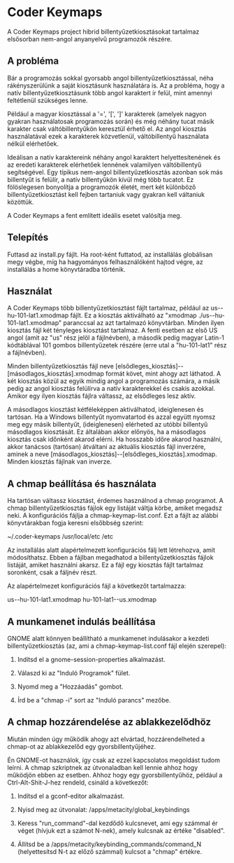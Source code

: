 Coder Keymaps
=============

A Coder Keymaps project hibrid billentyűzetkiosztásokat tartalmaz elsősorban nem-angol anyanyelvű programozók részére.

A probléma
----------

Bár a programozás sokkal gyorsabb angol billentyűzetkiosztással, néha rákényszerülünk a saját kiosztásunk használatára is.  Az a probléma, hogy a natív billentyűzetkiosztásunk több angol karaktert ír felül, mint amennyi feltétlenül szükséges lenne.

Például a magyar kiosztással a '=', '[', ']' karakterek (amelyek nagyon gyakran használatosak programozás során) és még néhány tucat másik karakter csak váltóbillentyűkön keresztül érhető el.  Az angol kiosztás használatával ezek a karakterek közvetlenül, váltóbillentyű használata nélkül elérhetőek.

Ideálisan a natív karaktereink néhány angol karaktert helyettesítenének és az eredeti karakterek elérhetőek lennének valamilyen váltóbillentyű segítségével.  Egy típikus nem-angol billentyűzetkiosztás azonban sok más billentyűt is felülír, a natív billentyűkön kívül még több tucatot.  Ez fölöslegesen bonyolítja a programozók életét, mert két különböző billentyűzetkiosztást kell fejben tartaniuk vagy gyakran kell váltaniuk közöttük.

A Coder Keymaps a fent említett ideális esetet valósítja meg.

Telepítés
---------

Futtasd az install.py fájlt.  Ha root-ként futtatod, az installálás globálisan megy végbe, míg ha hagyományos felhasználóként hajtod végre, az installálás a home könyvtáradba történik.

Használat
---------

A Coder Keymaps több billentyűzetkiosztást fájlt tartalmaz, például az us--hu-101-lat1.xmodmap fájlt.  Ez a kiosztás aktiválható az "xmodmap ./us--hu-101-lat1.xmodmap" paranccsal az azt tartalmazó könyvtárban. Minden ilyen kiosztás fájl két tényleges kiosztást tartalmaz.  A fenti esetben az első US angol (amit az "us" rész jelöl a fájlnévben), a második pedig magyar Latin-1 kódtáblával 101 gombos billentyűzetek részére (erre utal a "hu-101-lat1" rész a fájlnévben).

Minden billentyűzetkiosztás fájl neve [elsődleges_kiosztás]--[másodlagos_kiosztás].xmodmap formát követ, mint ahogy azt láthatod.  A két kiosztás közül az egyik mindig angol a programozás számára, a másik pedig az angol kiosztás felülírva a natív karakterekkel és csakis azokkal.  Amikor egy ilyen kiosztás fájlra váltassz, az elsődleges lesz aktív.

A másodlagos kiosztást kétféleképpen aktiválhatod, ideiglenesen és tartósan.  Ha a Windows billentyűt nyomvatartod és azzal együtt nyomsz meg egy másik billentyűt, (ideiglenesen) elérheted az utóbbi billentyű másodlagos kiosztását.  Ez általában akkor előnyös, ha a másodlagos kiosztás csak időnként akarod elérni.  Ha hosszabb időre akarod használni, akkor tanácsos (tartósan) átváltani az aktuális kiosztás fájl inverzére, aminek a neve [másodlagos_kiosztás]--[elsődleges_kiosztás].xmodmap.  Minden kiosztás fájlnak van inverze.

A chmap beállítása és használata
--------------------------------

Ha tartósan váltassz kiosztást, érdemes használnod a chmap programot. A chmap billentyűzetkiosztás fájlok egy listáját váltja körbe, amiket megadsz neki.  A konfigurációs fájlja a chmap-keymap-list.conf.  Ezt a fájlt az alábbi könyvtárakban fogja keresni elsőbbség szerint:

~/.coder-keymaps
/usr/local/etc
/etc

Az installálás alatt alapértelmezett konfigurációs fálj lett létrehozva, amit módosíthatsz.  Ebben a fájlban megadhatod a billentyűzetkiosztás fájlok listáját, amiket használni akarsz.  Ez a fájl egy kiosztás fájlt tartalmaz soronként, csak a fáljnév részt.

Az alapértelmezet konfigurációs fájl a következőt tartalmazza:

us--hu-101-lat1.xmodmap
hu-101-lat1--us.xmodmap

A munkamenet indulás beállítása
-------------------------------

GNOME alatt könnyen beállítható a munkamenet indulásakor a kezdeti billentyűzetkiosztás (az, ami a chmap-keymap-list.conf fájl elején szerepel):

1. Indítsd el a gnome-session-properties alkalmazást.

2. Válaszd ki az "Induló Programok" fület.

3. Nyomd meg a "Hozzáadás" gombot.

4. Írd be a "chmap -i" sort az "Induló parancs" mezőbe.

A chmap hozzárendelése az ablakkezelődhöz
-----------------------------------------

Miután minden úgy működik ahogy azt elvártad, hozzárendelheted a chmap-ot az ablakkezelőd egy gyorsbillentyűjéhez.

Én GNOME-ot használok, így csak az ezzel kapcsolatos megoldást tudom leírni.  A chmap szkriptnek az útvonaladban kell lennie ahhoz hogy működjön ebben az esetben.  Ahhoz hogy egy gyorsbillentyűhöz, például a Ctrl-Alt-Shit-J-hez rendeld, csináld a következőt:

1. Indítsd el a gconf-editor alkalmazást.

2. Nyisd meg az útvonalat: /apps/metacity/global_keybindings

3. Keress "run_command"-dal kezdődő kulcsnevet, ami egy számmal ér véget (hívjuk ezt a számot N-nek), amely kulcsnak az értéke "disabled".

4. Állítsd be a /apps/metacity/keybinding_commands/command_N (helyettesítsd N-t az előző számmal) kulcsot a "chmap" értékre.
